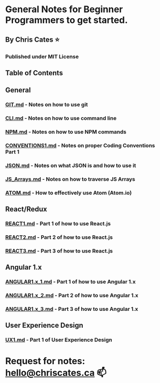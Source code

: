 # General Notes for Beginner Programmers to get started.
## By Chris Cates :star:
### Published under MIT License

## Table of Contents

## General

### [GIT.md](./GIT.md) - Notes on how to use git
### [CLI.md](./CLI.md) - Notes on how to use command line
### [NPM.md](./NPM.md) - Notes on how to use NPM commands
### [CONVENTIONS1.md](./CONVENTION1.md) - Notes on proper Coding Conventions Part 1
### [JSON.md](./JSON.md) - Notes on what JSON is and how to use it
### [JS_Arrays.md](./JS_Arrays.md) - Notes on how to traverse JS Arrays
### [ATOM.md](./ATOM.md) - How to effectively use Atom (Atom.io)

## React/Redux

### [REACT1.md](./REACT1.md) - Part 1 of how to use React.js
### [REACT2.md](./REACT2.md) - Part 2 of how to use React.js
### [REACT3.md](./REACT3.md) - Part 3 of how to use React.js

## Angular 1.x

### [ANGULAR1.x_1.md](./ANGULAR1.x_1.md) - Part 1 of how to use Angular 1.x
### [ANGULAR1.x_2.md](./ANGULAR1.x_2.md) - Part 2 of how to use Angular 1.x
### [ANGULAR1.x_3.md](./ANGULAR1.x_3.md) - Part 3 of how to use Angular 1.x

## User Experience Design

### [UX1.md](./UX1.md) - Part 1 of User Experience Design

# Request for notes: hello@chriscates.ca :mailbox:
